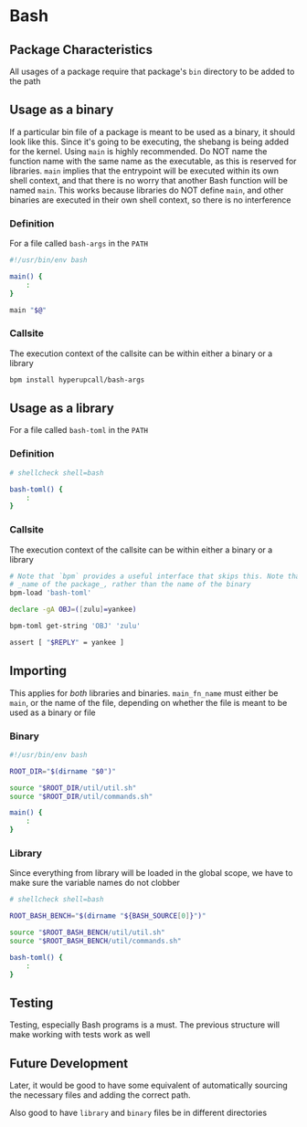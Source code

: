 # Bash

## Package Characteristics

All usages of a package require that package's `bin` directory to be added to the path

## Usage as a binary

If a particular bin file of a package is meant to be used as a binary, it should look like this. Since it's going to be executing, the shebang is being added for the kernel. Using `main` is highly recommended. Do NOT name the function name with the same name as the executable, as this is reserved for libraries. `main` implies that the entrypoint will be executed within its own shell context, and that there is no worry that another Bash function will be named `main`. This works because libraries do NOT define `main`, and other binaries are executed in their own shell context, so there is no interference

### Definition

For a file called `bash-args` in the `PATH`

```sh
#!/usr/bin/env bash

main() {
	:
}

main "$@"
```

### Callsite

The execution context of the callsite can be within either a binary or a library

```sh
bpm install hyperupcall/bash-args
```

## Usage as a library

For a file called `bash-toml` in the `PATH`

### Definition

```sh
# shellcheck shell=bash

bash-toml() {
	:
}
```

### Callsite

The execution context of the callsite can be within either a binary or a library

```sh
# Note that `bpm` provides a useful interface that skips this. Note that `bash-toml` HERE is the
# _name of the package_, rather than the name of the binary
bpm-load 'bash-toml'

declare -gA OBJ=([zulu]=yankee)

bpm-toml get-string 'OBJ' 'zulu'

assert [ "$REPLY" = yankee ]
```

## Importing

This applies for _both_ libraries and binaries. `main_fn_name` must either be `main`, or the name of the file, depending on whether the file is meant to be used as a binary or file

### Binary

```sh
#!/usr/bin/env bash

ROOT_DIR="$(dirname "$0")"

source "$ROOT_DIR/util/util.sh"
source "$ROOT_DIR/util/commands.sh"

main() {
	:
}
```

### Library

Since everything from library will be loaded in the global scope, we have to make sure the variable names do not clobber

```sh
# shellcheck shell=bash

ROOT_BASH_BENCH="$(dirname "${BASH_SOURCE[0]}")"

source "$ROOT_BASH_BENCH/util/util.sh"
source "$ROOT_BASH_BENCH/util/commands.sh"

bash-toml() {
	:
}
```

## Testing

Testing, especially Bash programs is a must. The previous structure will make working with tests work as well

## Future Development

Later, it would be good to have some equivalent of automatically sourcing the necessary files and adding the correct path.

Also good to have `library` and `binary` files be in different directories
